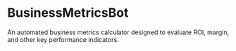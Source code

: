 # BusinessMetricsBot
An automated business metrics calculator designed to evaluate ROI, margin, and other key performance indicators.
